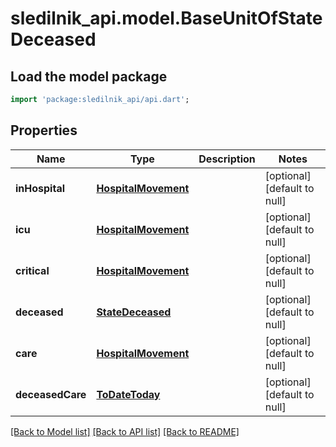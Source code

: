 # sledilnik_api.model.BaseUnitOfStateDeceased

## Load the model package
```dart
import 'package:sledilnik_api/api.dart';
```

## Properties
Name | Type | Description | Notes
------------ | ------------- | ------------- | -------------
**inHospital** | [**HospitalMovement**](HospitalMovement.md) |  | [optional] [default to null]
**icu** | [**HospitalMovement**](HospitalMovement.md) |  | [optional] [default to null]
**critical** | [**HospitalMovement**](HospitalMovement.md) |  | [optional] [default to null]
**deceased** | [**StateDeceased**](StateDeceased.md) |  | [optional] [default to null]
**care** | [**HospitalMovement**](HospitalMovement.md) |  | [optional] [default to null]
**deceasedCare** | [**ToDateToday**](ToDateToday.md) |  | [optional] [default to null]

[[Back to Model list]](../README.md#documentation-for-models) [[Back to API list]](../README.md#documentation-for-api-endpoints) [[Back to README]](../README.md)


